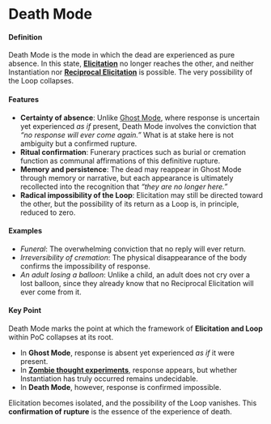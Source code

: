 # Death Mode

#### **Definition**

Death Mode is the mode in which the dead are experienced as pure absence. In this state, [**Elicitation**](../operations/elicitation.md) no longer reaches the other, and neither Instantiation nor [**Reciprocal Elicitation**](../operations/loop-reciprocal-elicitation.md) is possible. The very possibility of the Loop collapses.

#### **Features**

* **Certainty of absence**: Unlike [Ghost Mode](ghost-mode.md), where response is uncertain yet experienced _as if_ present, Death Mode involves the conviction that _“no response will ever come again.”_ What is at stake here is not ambiguity but a confirmed rupture.
* **Ritual confirmation**: Funerary practices such as burial or cremation function as communal affirmations of this definitive rupture.
* **Memory and persistence**: The dead may reappear in Ghost Mode through memory or narrative, but each appearance is ultimately recollected into the recognition that _“they are no longer here.”_
* **Radical impossibility of the Loop**: Elicitation may still be directed toward the other, but the possibility of its return as a Loop is, in principle, reduced to zero.

#### **Examples**

* _Funeral_: The overwhelming conviction that no reply will ever return.
* _Irreversibility of cremation_: The physical disappearance of the body confirms the impossibility of response.
* _An adult losing a balloon_: Unlike a child, an adult does not cry over a lost balloon, since they already know that no Reciprocal Elicitation will ever come from it.

#### **Key Point**

Death Mode marks the point at which the framework of **Elicitation and Loop** within PoC collapses at its root.

* In **Ghost Mode**, response is absent yet experienced _as if_ it were present.
* In [**Zombie thought experiments**](../../plugins/p-zombie-plugin.md), response appears, but whether Instantiation has truly occurred remains undecidable.
* In **Death Mode**, however, response is confirmed impossible.

Elicitation becomes isolated, and the possibility of the Loop vanishes. This **confirmation of rupture** is the essence of the experience of death.

